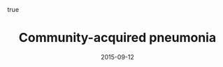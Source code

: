 ---
title: "Community-acquired pneumonia"

publication: "**Lancet**. 2015;*386*(9998):1097-108. <a href='http://dx.doi.org/10.1016/S0140-6736(15)60733-4' target='_blank' rel='noopener noreferrer'>10.1016/S0140-6736(15)60733-4</a>"
# Publication name and optional abbreviated publication name.
# publication_short: ""

authors:
- Prina E 
- otavioranzani
- Torres A
  
# Publication type.
# Accepts a single type but formatted as a YAML list (for Hugo requirements).
# Enter a publication type from the CSL standard.
publication_types: ["article-journal"]

doi: "10.1016/S0140-6736(15)60733-4"
add_badge: true

featured: true

categories: ['pneumonia']

date: "2015-09-12"

# Schedule page publish date (NOT publication's date).
publishDate: "2025-06-02"

external_link: "http://dx.doi.org/10.1016/S0140-6736(15)60733-4"

links: 
 - name: PDF
   url: "https://www.thelancet.com/pdfs/journals/lancet/PIIS0140-6736(15)60733-4.pdf"
 - name: Supplemental Material
   url: "https://ars.els-cdn.com/content/image/1-s2.0-S0140673615607334-mmc1.pdf"
 # - name: SAP
 #   url: "https://cdn.jamanetwork.com/ama/content_public/journal/jama/939509/joi240117supp2_prod_1732230497.72093.pdf"
 # - name: Editorial
 #   url: "https://jamanetwork.com/journals/jama/article-abstract/2824933"
 # - name: Podcast
 #   url: "https://edhub.ama-assn.org/jn-learning/audio-player/18918603"


math: true

projects: []

slides: example
---